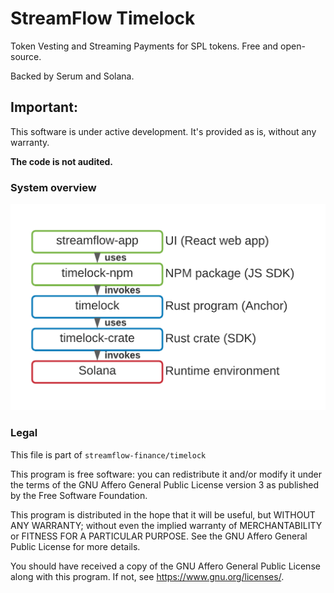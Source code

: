 # StreamFlow Timelock

Token Vesting and Streaming Payments for SPL tokens. Free and open-source.

Backed by Serum and Solana.

## Important:

This software is under active development. It's provided as is, without any warranty.

**The code is not audited.**

### System overview

![Platform overview](/misc/platform.png)

### Legal

This file is part of `streamflow-finance/timelock`

This program is free software: you can redistribute it and/or modify it under the terms of the GNU Affero General Public
License version 3 as published by the Free Software Foundation.

This program is distributed in the hope that it will be useful, but WITHOUT ANY WARRANTY; without even the implied
warranty of MERCHANTABILITY or FITNESS FOR A PARTICULAR PURPOSE. See the GNU Affero General Public License for more
details.

You should have received a copy of the GNU Affero General Public License along with this program. If not,
see <https://www.gnu.org/licenses/>.
